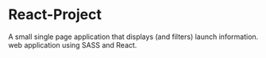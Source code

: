 # React-Project
A small single page application that displays (and filters) launch information. web application using SASS and React.
